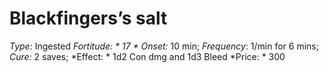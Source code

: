 ﻿---
name: Blackfingers’s salt
type: Ingested
fortitude: 17
onset: 10 min
frequency: 1/min for 6 mins
effect:
  "1d2 Con dmg and 1d3 Bleed"
cure: 2 saves
price: 300
---

# Blackfingers’s salt
 *Type:* Ingested
*Fortitude: * 17 * Onset:* 10 min;  *Frequency*: 1/min for 6 mins;  *Cure:* 2 saves; 
*Effect: * 1d2 Con dmg and 1d3 Bleed
*Price: * 300